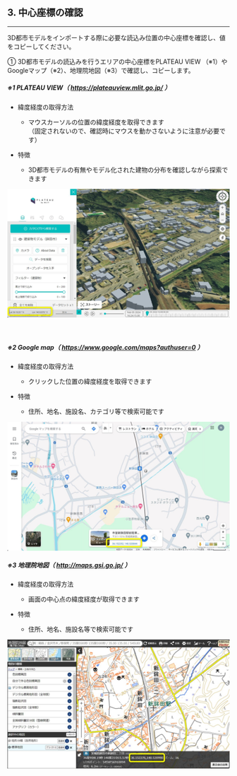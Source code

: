 ## 3. 中心座標の確認

------

3D都市モデルをインポートする際に必要な読込み位置の中心座標を確認し、値をコピーしてください。

① 3D都市モデルの読込みを行うエリアの中心座標をPLATEAU VIEW （※1）やGoogleマップ（※2）、地理院地図（※3）で確認し、コピーします。


##### ※1 PLATEAU VIEW（ https://plateauview.mlit.go.jp/ ）

- 緯度経度の取得方法

    - マウスカーソルの位置の緯度経度を取得できます<br>（固定されないので、確認時にマウスを動かさないように注意が必要です）

- 特徴

    - 3D都市モデルの有無やモデル化された建物の分布を確認しながら探索できます

<img src="../resources/userMan/2-3-1-1.jpg" style="width:100" style="border: solid 1px #777777"/>
<br>
<br>
<br>

##### ※2 Google map（ https://www.google.com/maps?authuser=0 ）

- 緯度経度の取得方法

    - クリックした位置の緯度経度を取得できます

- 特徴

    - 住所、地名、施設名、カテゴリ等で検索可能です

<img src="../resources/userMan/2-3-1-2.jpg" style="width:100" style="border: solid 1px #777777"/>
<br>

##### ※3 地理院地図（ http://maps.gsi.go.jp/ ）

- 緯度経度の取得方法

    - 画面の中心点の緯度経度が取得できます

- 特徴

    - 住所、地名、施設名等で検索可能です

<img src="../resources/userMan/2-3-1-3.jpg" style="width:100" style="border: solid 1px #777777"/>
